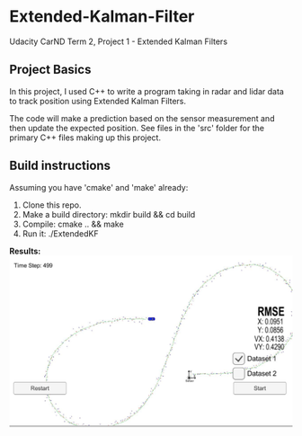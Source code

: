 #
# Extended-Kalman-Filter

Udacity CarND Term 2, Project 1 - Extended Kalman Filters

## **Project Basics**

In this project, I used C++ to write a program taking in radar and lidar data to track position using Extended Kalman Filters.

The code will make a prediction based on the sensor measurement and then update the expected position. See files in the &#39;src&#39; folder for the primary C++ files making up this project.

## **Build instructions**

Assuming you have &#39;cmake&#39; and &#39;make&#39; already:

1. Clone this repo.
2. Make a build directory: mkdir build &amp;&amp; cd build
3. Compile: cmake .. &amp;&amp; make
4. Run it: ./ExtendedKF

**Results:**
![](https://github.com/swapnilmore2503/CarND-Extended-Kalman-Filter-Project/blob/master/Results.JPG "Extended Kalman Filter Result")
